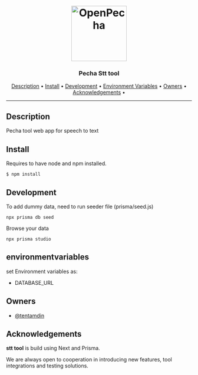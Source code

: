 <h1 align="center">
  <br>
  <a href="https://openpecha.org"><img src="https://avatars.githubusercontent.com/u/82142807?s=400&u=19e108a15566f3a1449bafb03b8dd706a72aebcd&v=4" alt="OpenPecha" width="150"></a>
  <br>
</h1>

<h3 align="center">Pecha Stt tool</h3>

<!-- Replace the title of the repository -->

<p align="center">
  <a href="#description">Description</a> •
  <a href="#install">Install</a> •
  <a href="#development">Development</a> •
  <a href="#environmentvariables">Environment Variables</a> •
  <a href="#owners">Owners</a> •
  <a href="#Acknowledgements">Acknowledgements</a> •
</p>
<hr>

## Description

Pecha tool web app for speech to text

## Install

Requires to have node and npm installed.

`$ npm install`

## Development

To add dummy data, need to run seeder file (prisma/seed.js)

`npx prisma db seed`

 Browse your data

 `npx prisma studio`

## environmentvariables

set Environment variables as:

- DATABASE_URL

<!-- This section must link to the docs which are in the root of the repository in /docs -->

## Owners

- [@tentamdin](https://github.com/tentamdin)

<!-- This section lists the owners of the repo -->

## Acknowledgements

**stt tool** is build using Next and Prisma.

We are always open to cooperation in introducing new features, tool integrations and testing solutions.

